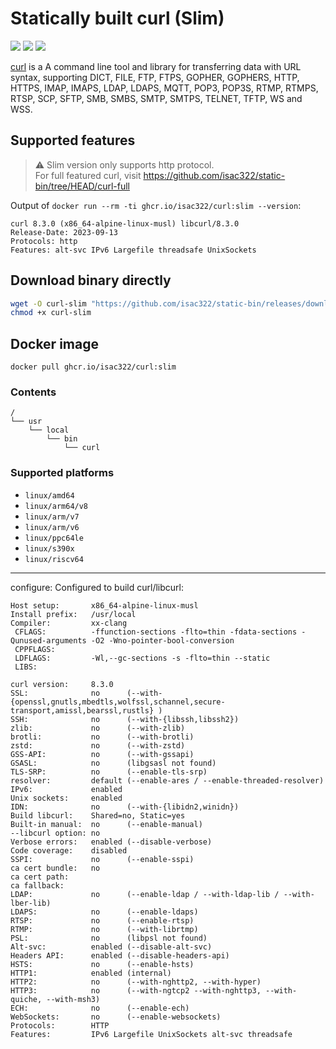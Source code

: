 [1]: https://ghcr.io/isac322/curl

# Statically built curl (Slim)

[![](https://ghcr-badge.egpl.dev/isac322/curl/tags?trim=major)][1]
[![](https://ghcr-badge.egpl.dev/isac322/curl/latest_tag?trim=major&label=latest)][1]
[![](https://ghcr-badge.egpl.dev/isac322/curl/size)][1]

[curl](https://github.com/curl/curl) is a A command line tool and library for transferring data with URL syntax, supporting DICT, FILE, FTP, FTPS, GOPHER, GOPHERS, HTTP, HTTPS, IMAP, IMAPS, LDAP, LDAPS, MQTT, POP3, POP3S, RTMP, RTMPS, RTSP, SCP, SFTP, SMB, SMBS, SMTP, SMTPS, TELNET, TFTP, WS and WSS.

## Supported features

> ⚠ Slim version only supports http protocol.  
> For full featured curl, visit https://github.com/isac322/static-bin/tree/HEAD/curl-full

Output of `docker run --rm -ti ghcr.io/isac322/curl:slim --version`:

```
curl 8.3.0 (x86_64-alpine-linux-musl) libcurl/8.3.0
Release-Date: 2023-09-13
Protocols: http
Features: alt-svc IPv6 Largefile threadsafe UnixSockets
```

## Download binary directly

```bash
wget -O curl-slim "https://github.com/isac322/static-bin/releases/download/curl-slim/$(uname -m)"
chmod +x curl-slim
```

## Docker image

`docker pull ghcr.io/isac322/curl:slim`

### Contents

```
/
└── usr
    └── local
        └── bin
            └── curl
```

### Supported platforms

- `linux/amd64`
- `linux/arm64/v8`
- `linux/arm/v7`
- `linux/arm/v6`
- `linux/ppc64le`
- `linux/s390x`
- `linux/riscv64`

---


configure: Configured to build curl/libcurl:

```
Host setup:       x86_64-alpine-linux-musl
Install prefix:   /usr/local
Compiler:         xx-clang
 CFLAGS:          -ffunction-sections -flto=thin -fdata-sections -Qunused-arguments -O2 -Wno-pointer-bool-conversion
 CPPFLAGS:        
 LDFLAGS:         -Wl,--gc-sections -s -flto=thin --static
 LIBS:            

curl version:     8.3.0
SSL:              no      (--with-{openssl,gnutls,mbedtls,wolfssl,schannel,secure-transport,amissl,bearssl,rustls} )
SSH:              no      (--with-{libssh,libssh2})
zlib:             no      (--with-zlib)
brotli:           no      (--with-brotli)
zstd:             no      (--with-zstd)
GSS-API:          no      (--with-gssapi)
GSASL:            no      (libgsasl not found)
TLS-SRP:          no      (--enable-tls-srp)
resolver:         default (--enable-ares / --enable-threaded-resolver)
IPv6:             enabled
Unix sockets:     enabled
IDN:              no      (--with-{libidn2,winidn})
Build libcurl:    Shared=no, Static=yes
Built-in manual:  no      (--enable-manual)
--libcurl option: no
Verbose errors:   enabled (--disable-verbose)
Code coverage:    disabled
SSPI:             no      (--enable-sspi)
ca cert bundle:   no
ca cert path:     
ca fallback:      
LDAP:             no      (--enable-ldap / --with-ldap-lib / --with-lber-lib)
LDAPS:            no      (--enable-ldaps)
RTSP:             no      (--enable-rtsp)
RTMP:             no      (--with-librtmp)
PSL:              no      (libpsl not found)
Alt-svc:          enabled (--disable-alt-svc)
Headers API:      enabled (--disable-headers-api)
HSTS:             no      (--enable-hsts)
HTTP1:            enabled (internal)
HTTP2:            no      (--with-nghttp2, --with-hyper)
HTTP3:            no      (--with-ngtcp2 --with-nghttp3, --with-quiche, --with-msh3)
ECH:              no      (--enable-ech)
WebSockets:       no      (--enable-websockets)
Protocols:        HTTP
Features:         IPv6 Largefile UnixSockets alt-svc threadsafe
```